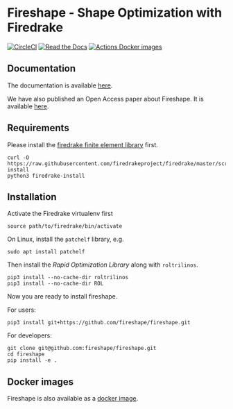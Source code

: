 # Fireshape - Shape Optimization with Firedrake


[![CircleCI](https://circleci.com/gh/fireshape/fireshape.svg?style=shield)](https://circleci.com/gh/fireshape/fireshape)
[![Read the Docs](https://readthedocs.org/projects/fireshape/badge/?version=latest)](https://fireshape.readthedocs.io/en/latest/)
[![Actions Docker images](https://github.com/fireshape/fireshape/actions/workflows/build.yml/badge.svg)](https://github.com/fireshape/fireshape/actions/workflows/build.yml)

## Documentation
The documentation is available [here](https://fireshape.readthedocs.io/en/latest/index.html#).

We have also published an Open Access paper about Fireshape. It is available
[here](https://doi.org/10.1007/s00158-020-02813-y).

## Requirements

Please install the [firedrake finite element library](https://www.firedrakeproject.org) first.

    curl -O https://raw.githubusercontent.com/firedrakeproject/firedrake/master/scripts/firedrake-install
    python3 firedrake-install


## Installation
Activate the Firedrake virtualenv first

    source path/to/firedrake/bin/activate

On Linux, install the `patchelf` library, e.g.

    sudo apt install patchelf

Then install the _Rapid Optimization Library_ along with `roltrilinos`.

    pip3 install --no-cache-dir roltrilinos
    pip3 install --no-cache-dir ROL

Now you are ready to install fireshape.

For users:

    pip3 install git+https://github.com/fireshape/fireshape.git

For developers:

    git clone git@github.com:fireshape/fireshape.git
    cd fireshape
    pip install -e .

## Docker images
Fireshape is also available as a [docker image](https://hub.docker.com/r/fireshape/fireshape).
